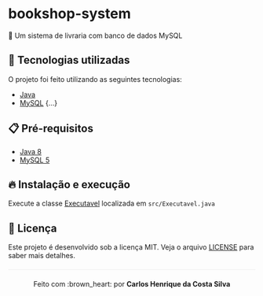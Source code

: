 # bookshop-system
:blue_book: Um sistema de livraria com banco de dados MySQL

## :rocket: Tecnologias utilizadas 
O projeto foi feito utilizando as seguintes tecnologias:

- [Java](https://www.java.com/pt_BR/download/faq/java8.xml)
- [MySQL](https://dev.mysql.com/)
{...}

## :clipboard: Pré-requisitos

- [Java 8](https://www.java.com/pt_BR/download/faq/java8.xml)
- [MySQL 5](https://dev.mysql.com/)

## :fire: Instalação e execução
Execute a classe [Executavel](/src/Executavel.java) localizada em `src/Executavel.java`

## :page_facing_up: Licença 
Este projeto é desenvolvido sob a licença MIT. Veja o arquivo [LICENSE](LICENSE.md) para saber mais detalhes.

<p align="center" style="margin-top: 20px; border-top: 1px solid #eee; padding-top: 20px;">Feito com :brown_heart: por <strong> Carlos Henrique da Costa Silva </strong> </p>
